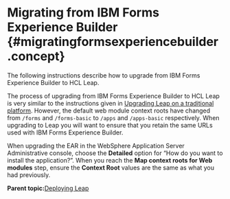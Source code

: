# Migrating from IBM Forms Experience Builder {#migratingformsexperiencebuilder .concept}

The following instructions describe how to upgrade from IBM Forms Experience Builder to HCL Leap.

The process of upgrading from IBM Forms Experience Builder to HCL Leap is very similar to the instructions given in [Upgrading Leap on a traditional platform](in_upgrading.md). However, the default web module context roots have changed from `/forms` and `/forms-basic` to `/apps` and `/apps-basic` respectively. When upgrading to Leap you will want to ensure that you retain the same URLs used with IBM Forms Experience Builder.

When upgrading the EAR in the WebSphere Application Server Administrative console, choose the **Detailed** option for “How do you want to install the application?”. When you reach the **Map context roots for Web modules** step, ensure the **Context Root** values are the same as what you had previously.

**Parent topic:**[Deploying Leap](in_overview.md)

